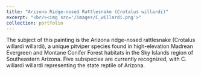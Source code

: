 ```yaml
---
title: "Arizona Ridge-nosed Rattlesnake (Crotalus willardi)"
excerpt: "<br/><img src='/images/C_willardi.png'>"
collection: portfolio
---
```

The subject of this painting is the Arizona ridge-nosed rattlesnake (Crotalus willardi willardi), a unique pitviper species found in high-elevation Madrean Evergreen and Montane Conifer Forest habitats in the Sky Islands region of Southeastern Arizona. Five subspecies are currently recognized, with C. willardi willardi representing the state reptile of Arizona.
